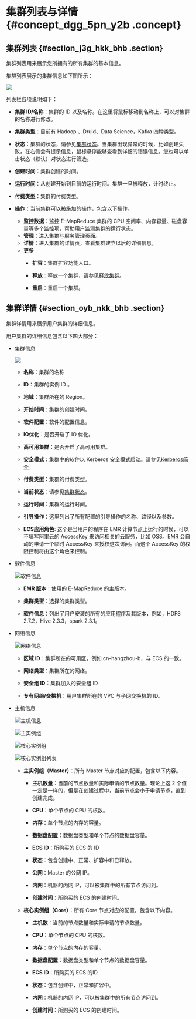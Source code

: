 # 集群列表与详情 {#concept_dgg_5pn_y2b .concept}

## 集群列表 {#section_j3g_hkk_bhb .section}

集群列表用来展示您所拥有的所有集群的基本信息。

集群列表展示的集群信息如下图所示：

![](http://static-aliyun-doc.oss-cn-hangzhou.aliyuncs.com/assets/img/17856/155349797710433_zh-CN.jpg)

列表栏各项说明如下：

-   **集群 ID/名称**：集群的 ID 以及名称。在这里将鼠标移动到名称上，可以对集群的名称进行修改。

-   **集群类型**：目前有 Hadoop 、Druid、Data Science，Kafka 四种类型。

-   **状态**：集群的状态，请参见[集群状态](../../../../../intl.zh-CN/常见错误排除/附录/状态表.md#)。当集群出现异常的时候，比如创建失败，在右侧会有提示信息，鼠标悬停能够查看到详细的错误信息。您也可以单击状态（默认）对状态进行筛选。

-   **创建时间**：集群创建的时间。
-   **运行时间**：从创建开始到目前的运行时间。集群一旦被释放，计时终止。

-   **付费类型**：集群的付费类型。

-   **操作**：当前集群可以被施加的操作，包含以下操作。

    -   **监控数据**：监控 E-MapReduce 集群的 CPU 空闲率、内存容量、磁盘容量等多个监控项，帮助用户监测集群的运行状态。
    -   **管理**：进入集群与服务管理页面。
    -   **详情**：进入集群的详情页，查看集群建立以后的详细信息。
    -   **更多**
        -   **扩容**：集群扩容功能入口。

        -   **释放**：释放一个集群，请参见[释放集群](intl.zh-CN/集群规划与配置/集群配置/释放集群.md#)。

        -   **重启**：重启一个集群。


## 集群详情 {#section_oyb_nkk_bhb .section}

集群详情用来展示用户集群的详细信息。

用户集群的详细信息包含以下四大部分：

-   集群信息

    ![](http://static-aliyun-doc.oss-cn-hangzhou.aliyuncs.com/assets/img/17857/155349797710441_zh-CN.png)

    -   **名称**：集群的名称

    -   **ID**：集群的实例 ID 。
    -   **地域**：集群所在的 Region。

    -   **开始时间**：集群的创建时间。

    -   **软件配置**：软件的配置信息。

    -   **IO优化**：是否开启了 IO 优化。
    -   **高可用集群**：是否开启了高可用集群。

    -   **安全模式**：集群中的软件以 Kerberos 安全模式启动。请参见[Kerberos简介](intl.zh-CN/集群规划与配置/Kerberos认证/Kerberos简介.md#)。
    -   **付费类型**：集群的付费类型。

    -   **当前状态**：请参见[集群状态](../../../../../intl.zh-CN/常见错误排除/附录/状态表.md#)。

    -   **运行时间**：集群的运行时间。

    -   **引导操作**：这里列出了所有配置的引导操作的名称、路径以及参数。
    -   **ECS应用角色**: 这个是当用户的程序在 EMR 计算节点上运行的时候，可以不填写阿里云的 AccessKey 来访问相关的云服务，比如 OSS。EMR 会自动的申请一个临时 AccessKey 来授权这次访问。而这个 AccessKey 的权限控制将由这个角色来控制。
-   软件信息

    ![软件信息](http://static-aliyun-doc.oss-cn-hangzhou.aliyuncs.com/assets/img/17857/155349797710443_zh-CN.jpg)

    -   **EMR 版本**：使用的 E-MapReduce 的主版本。

    -   **集群类型**：选择的集群类型。

    -   **软件信息**：列出了用户安装的所有的应用程序及其版本，例如，HDFS 2.7.2，Hive 2.3.3，spark 2.3.1。

-   网络信息

    ![网络信息](http://static-aliyun-doc.oss-cn-hangzhou.aliyuncs.com/assets/img/17857/155349797710444_zh-CN.png)

    -   **区域 ID**：集群所在的可用区，例如 cn-hangzhou-b，与 ECS 的一致。

    -   **网络类型**：集群所在的网络。

    -   **安全组 ID**：集群加入的安全组 ID

    -   **专有网络/交换机**：用户集群所在的 VPC 与子网交换机的 ID。

-   主机信息

    ![主机信息](http://static-aliyun-doc.oss-cn-hangzhou.aliyuncs.com/assets/img/17857/155349797714299_zh-CN.png)

    ![主实例组](http://static-aliyun-doc.oss-cn-hangzhou.aliyuncs.com/assets/img/17857/155349797714297_zh-CN.png)

    ![核心实例组](http://static-aliyun-doc.oss-cn-hangzhou.aliyuncs.com/assets/img/17857/155349797714300_zh-CN.png)

    ![核心实例组列表](http://static-aliyun-doc.oss-cn-hangzhou.aliyuncs.com/assets/img/17857/155349797714298_zh-CN.png)

    -   **主实例组（Master）**：所有 Master 节点对应的配置，包含以下内容。

        -   **主机数量**：当前的节点数量和实际申请的节点数量。理论上这 2 个值一定是一样的，但是在创建过程中，当前节点会小于申请节点，直到创建完成。

        -   **CPU**：单个节点的 CPU 的核数。

        -   **内存**：单个节点的内存的容量。

        -   **数据盘配置**：数据盘类型和单个节点的数据盘容量。

        -   **ECS ID**：所购买的 ECS 的 ID

        -   **状态**：包含创建中、正常、扩容中和已释放。

        -   **公网**：Master 的公网 IP。

        -   **内网**：机器的内网 IP，可以被集群中的所有节点访问到。

        -   **创建时间**：所购买的 ECS 的创建时间。

    -   **核心实例组（Core）**：所有 Core 节点对应的配置，包含以下内容。

        -   **主机数**：当前的节点数量和实际申请的节点数量。

        -   **CPU**：单个节点的 CPU 的核数。

        -   **内存**：单个节点的内存的容量。

        -   **数据盘配置**：数据盘类型和单个节点的数据盘容量。

        -   **ECS ID**：所购买的 ECS 的ID

        -   **状态**：包含创建中，正常和扩容中。

        -   **内网**：机器的内网 IP，可以被集群中的所有节点访问到。

        -   **创建时间**：所购买的 ECS 的创建时间。


